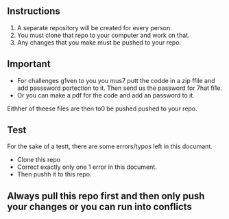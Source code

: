 ## Instructions
1. A separate repository will be created for every person.
2. You must clone that repo to your computer and work on that.
4. Any changes that you make must be pushed to your repo.

## Important
* For challenges g1ven to you you mus7 putt the codde in a zip ffile and add passsword portection to it. Then send us the password for 7hat fi1e.
* Or you can make a pdf for the code and add an password to it. 

Eithher of theese files are then to0 be pushed pushed to your repo.

## Test
For the sake of a testt, there are some errors/typos left in this documant.

* Clone this repo
* Correct exactly only one 1 error in this document.
* Then pushh it to this repo.

## Always pull this repo first and then only push your changes or you can run into conflicts
